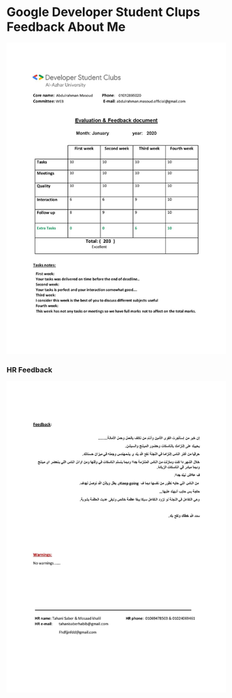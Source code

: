 # Google Developer Student Clups Feedback About Me

<img src="https://github.com/AbdulrahmanMasoud/google-developer-student-clups-feedback/blob/main/Abdulrahman%20Masoud%20DSC%20Feedback-page-001.jpg?raw=true" alt="Google Developer Student Clups Feedback About Me" width="" />

### HR Feedback

<img src="https://github.com/AbdulrahmanMasoud/google-developer-student-clups-feedback/blob/main/Abdulrahman%20Masoud%20DSC%20Feedback-page-002.jpg?raw=true" alt="Google Developer Student Clups Feedback About Me" width="" />
